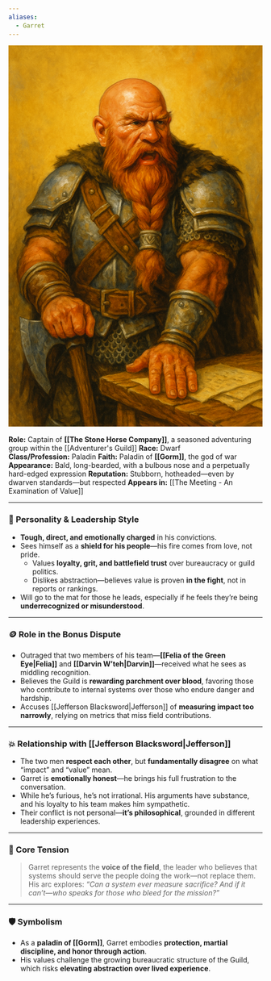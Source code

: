 ```yaml
---
aliases:
  - Garret
---
```

![Garret Ironeye](garretironeye.png)

**Role:** Captain of  **[[The Stone Horse Company]]**, a seasoned adventuring group within the [[Adventurer's Guild]]
**Race:** Dwarf  
**Class/Profession:** Paladin
**Faith:** Paladin of **[[Gorm]]**, the god of war  
**Appearance:** Bald, long-bearded, with a bulbous nose and a perpetually hard-edged expression 
**Reputation:** Stubborn, hotheaded—even by dwarven standards—but respected
**Appears in:** [[The Meeting - An Examination of Value]]

---

### 🧠 Personality & Leadership Style

- **Tough, direct, and emotionally charged** in his convictions.
- Sees himself as a **shield for his people**—his fire comes from love, not pride.
   - Values **loyalty, grit, and battlefield trust** over bureaucracy or guild politics.
   - Dislikes abstraction—believes value is proven **in the fight**, not in reports or rankings. 
- Will go to the mat for those he leads, especially if he feels they’re being **underrecognized or misunderstood**.

---

### 🪙 Role in the Bonus Dispute

- Outraged that two members of his team—**[[Felia of the Green Eye|Felia]]** and **[[Darvin W’teh|Darvin]]**—received what he sees as middling recognition.
- Believes the Guild is **rewarding parchment over blood**, favoring those who contribute to internal systems over those who endure danger and hardship.
- Accuses [[Jefferson Blacksword|Jefferson]] of **measuring impact too narrowly**, relying on metrics that miss field contributions.

---

### 💥 Relationship with [[Jefferson Blacksword|Jefferson]]

- The two men **respect each other**, but **fundamentally disagree** on what “impact” and “value” mean.
- Garret is **emotionally honest**—he brings his full frustration to the conversation.
- While he’s furious, he’s not irrational. His arguments have substance, and his loyalty to his team makes him sympathetic.
- Their conflict is not personal—**it’s philosophical**, grounded in different leadership experiences.

---

### 🧩 Core Tension

> Garret represents the **voice of the field**, the leader who believes that systems should serve the people doing the work—not replace them.  
> His arc explores: _“Can a system ever measure sacrifice? And if it can’t—who speaks for those who bleed for the mission?”_

---

### 🛡️ Symbolism

- As a **paladin of [[Gorm]]**, Garret embodies **protection, martial discipline, and honor through action**.
- His values challenge the growing bureaucratic structure of the Guild, which risks **elevating abstraction over lived experience**.